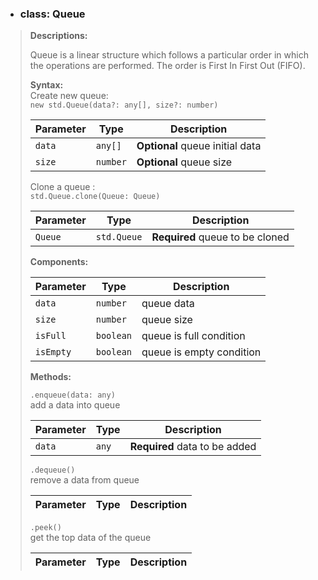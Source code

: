 <!-- Queue -->
- ### **class: Queue**

> **Descriptions:**
>
> Queue is a linear structure which follows a particular order in which the operations are performed. The order is First In First Out (FIFO).
>
> **Syntax:**  
> Create new queue:  
> `new std.Queue(data?: any[], size?: number)`
>
> Parameter | Type     | Description
> --------- | -------- | --------------------------  
> `data` | `any[]` | **Optional** queue initial data
> `size` | `number` | **Optional** queue size
>
> Clone a queue :  
> `std.Queue.clone(Queue: Queue)`  
>
> Parameter | Type     | Description
> --------- | -------- | --------------------------  
> `Queue` | `std.Queue` | **Required** queue to be cloned
>
> **Components:**
>
> Parameter | Type     | Description
> --------- | -------- | --------------------------  
> `data`       | `number` | queue data  
> `size`       | `number` | queue size  
> `isFull`   | `boolean` | queue is full condition  
> `isEmpty`     | `boolean` | queue is empty condition
>
> **Methods:**
>
> `.enqueue(data: any)`  
> add a data into queue
>
> Parameter | Type     | Description
> --------- | -------- | --------------------------  
> `data` | `any` | **Required** data to be added
>
> `.dequeue()`  
> remove a data from queue
>
> Parameter | Type     | Description
> --------- | -------- | --------------------------
>
> `.peek()`  
> get the top data of the queue
>
> Parameter | Type     | Description
> --------- | -------- | --------------------------
>
